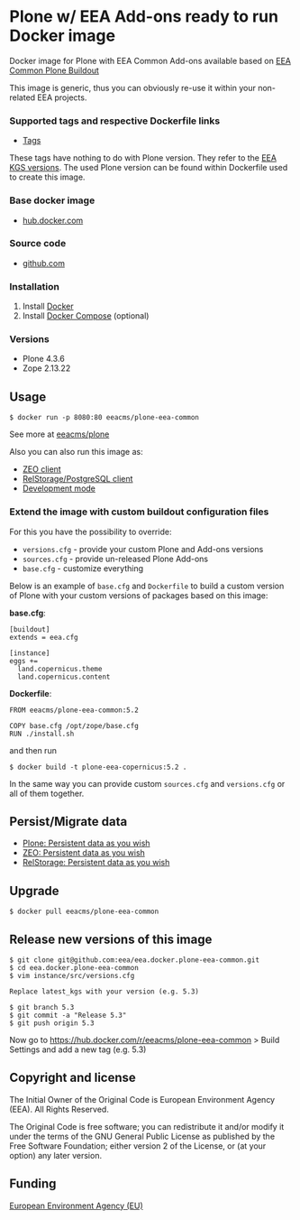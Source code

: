 # Plone w/ EEA Add-ons ready to run Docker image

Docker image for Plone with EEA Common Add-ons available based on
[EEA Common Plone Buildout](https://github.com/eea/eea.plonebuildout.core)

This image is generic, thus you can obviously re-use it within
your non-related EEA projects.

### Supported tags and respective Dockerfile links

  - [Tags](https://hub.docker.com/r/eeacms/plone-eea-common/tags/)

These tags have nothing to do with Plone version. They refer to the
[EEA KGS versions](https://github.com/eea/eea.plonebuildout.core/tree/master/buildout-configs/kgs).
The used Plone version can be found within Dockerfile used to create this image.

### Base docker image

 - [hub.docker.com](https://hub.docker.com/r/eeacms/plone-eea-common/)

### Source code

  - [github.com](http://github.com/eea/eea.docker.plone-eea-common)

### Installation

1. Install [Docker](https://www.docker.com/)
2. Install [Docker Compose](https://docs.docker.com/compose/) (optional)

### Versions

* Plone 4.3.6
* Zope  2.13.22

## Usage

    $ docker run -p 8080:80 eeacms/plone-eea-common

See more at [eeacms/plone](https://github.com/eea/eea.docker.plone)

Also you can also run this image as:

* [ZEO client](https://github.com/eea/eea.docker.plone-eea-common/tree/master/zeoclient/README.md)
* [RelStorage/PostgreSQL client](https://github.com/eea/eea.docker.plone-eea-common/tree/master/relstorage/README.md)
* [Development mode](https://github.com/eea/eea.docker.plone-eea-common/tree/master/develop/README.md)

### Extend the image with custom buildout configuration files

For this you have the possibility to override:

* `versions.cfg` - provide your custom Plone and Add-ons versions
* `sources.cfg`  - provide un-released Plone Add-ons
* `base.cfg`     - customize everything

Below is an example of `base.cfg` and `Dockerfile` to build a custom version
of Plone with your custom versions of packages based on this image:

**base.cfg**:

    [buildout]
    extends = eea.cfg

    [instance]
    eggs +=
      land.copernicus.theme
      land.copernicus.content

**Dockerfile**:

    FROM eeacms/plone-eea-common:5.2

    COPY base.cfg /opt/zope/base.cfg
    RUN ./install.sh

and then run

    $ docker build -t plone-eea-copernicus:5.2 .

In the same way you can provide custom `sources.cfg` and `versions.cfg` or all of
them together.


## Persist/Migrate data

* [Plone: Persistent data as you wish](https://github.com/eea/eea.docker.plone#persistent-data-as-you-wish)
* [ZEO: Persistent data as you wish](https://github.com/eea/eea.docker.zeoserver#persistent-data-as-you-wish)
* [RelStorage: Persistent data as you wish](https://github.com/eea/eea.docker.postgres#persistent-data-as-you-wish)

## Upgrade

    $ docker pull eeacms/plone-eea-common

## Release new versions of this image

    $ git clone git@github.com:eea/eea.docker.plone-eea-common.git
    $ cd eea.docker.plone-eea-common
    $ vim instance/src/versions.cfg

    Replace latest_kgs with your version (e.g. 5.3)

    $ git branch 5.3
    $ git commit -a "Release 5.3"
    $ git push origin 5.3

Now go to https://hub.docker.com/r/eeacms/plone-eea-common > Build Settings and
add a new tag (e.g. 5.3)

## Copyright and license

The Initial Owner of the Original Code is European Environment Agency (EEA).
All Rights Reserved.

The Original Code is free software;
you can redistribute it and/or modify it under the terms of the GNU
General Public License as published by the Free Software Foundation;
either version 2 of the License, or (at your option) any later
version.

## Funding

[European Environment Agency (EU)](http://eea.europa.eu)

